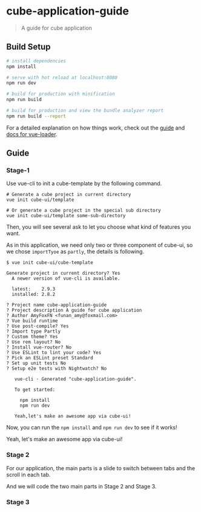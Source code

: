# cube-application-guide

> A guide for cube application

## Build Setup

``` bash
# install dependencies
npm install

# serve with hot reload at localhost:8080
npm run dev

# build for production with minification
npm run build

# build for production and view the bundle analyzer report
npm run build --report
```

For a detailed explanation on how things work, check out the [guide](http://vuejs-templates.github.io/webpack/) and [docs for vue-loader](http://vuejs.github.io/vue-loader).

## Guide

### Stage-1

Use vue-cli to init a cube-template by the following command.

```shell
# Generate a cube project in current directory 
vue init cube-ui/template

# Or generate a cube project in the special sub directory
vue init cube-ui/template some-sub-directory
```

Then, you will see several ask to let you choose what kind of features you want.

As in this application, we need only two or three component of cube-ui, so we chose `importTyoe` as `partly`, the details is following.

```
$ vue init cube-ui/cube-template

Generate project in current directory? Yes
  A newer version of vue-cli is available.

  latest:    2.9.3
  installed: 2.8.2

? Project name cube-application-guide
? Project description A guide for cube application
? Author AmyFoxFN <funan_amy@foxmail.com>
? Vue build runtime
? Use post-compile? Yes
? Import type Partly
? Custom theme? Yes
? Use rem layout? No
? Install vue-router? No
? Use ESLint to lint your code? Yes
? Pick an ESLint preset Standard
? Set up unit tests No
? Setup e2e tests with Nightwatch? No

   vue-cli · Generated "cube-application-guide".

   To get started:

     npm install
     npm run dev

   Yeah,let's make an awesome app via cube-ui!

```

Now, you can run the `npm install` and `npm run dev` to see if it works!

Yeah, let's make an awesome app via cube-ui!

### Stage 2

For our application, the main parts is a slide to switch between tabs and the scroll in each tab.

And we will code the two main parts in Stage 2 and Stage 3.

### Stage 3


